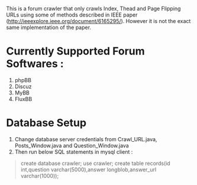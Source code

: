  This is a forum crawler that only crawls Index, Thead and Page Flipping URLs using some of methods described in IEEE paper (http://ieeexplore.ieee.org/document/6165295/). However it is not the exact same implementation of the paper. 

# Currently Supported Forum Softwares : 
 1) phpBB
 2) Discuz
 3) MyBB
 4) FluxBB

# Database Setup
1) Change database server credentials from Crawl_URL.java, Posts_Window.java and Question_Window.java
2) Then run below SQL statements in mysql client :

> create database crawler;
use crawler;
create table records(id int,question varchar(5000),answer longblob,answer_url varchar(1000));




